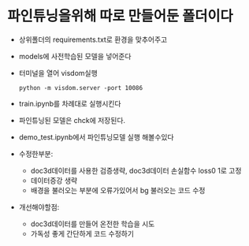 # 파인튜닝을위해 따로 만들어둔 폴더이다
- 상위폴더의 requirements.txt로 환경을 맞추어주고
- models에 사전학습된 모델을 넣어준다
- 터미널을 열어 visdom실행
    ```
    python -m visdom.server -port 10086
    ```
- train.ipynb를 차례대로 실행시킨다 
- 파인튜닝된 모델은 chck에 저장된다.
- demo_test.ipynb에서 파인튜닝모델 실행 해볼수있다

- 수정한부분:
    - doc3d데이터를 사용한 검증생략, doc3d데이터 손실함수 loss0 1로 고정
    - 데이터증강 생략
    - 배경을 불러오는 부분에 오류가있어서 bg 불러오는 코드 수정

- 개선해야할점:
    - doc3d데이터를 만들어 온전한 학습을 시도
    - 가독성 좋게 간단하게 코드 수정하기